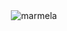 <div align="center">
  <picture>
    <source media="(prefers-color-schema: dark)" srcset="https://raw.githubusercontent.com/marmelasoft/.github/main/profile/logo/marmela-blue-light.svg">
    <source media="(prefers-color-schema: light)" srcset="https://raw.githubusercontent.com/marmelasoft/.github/main/profile/logo/marmela-blue-dark.svg">
    <img alt="marmela" src="https://raw.githubusercontent.com/marmelasoft/.github/main/profile/logo/marmela-blue-dark.svg">
  </picture>
</div>
